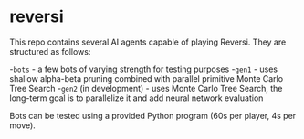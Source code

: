 # reversi

This repo contains several AI agents capable of playing Reversi. They are structured as follows:

-`bots` - a few bots of varying strength for testing purposes
-`gen1` - uses shallow alpha-beta pruning combined with parallel primitive Monte Carlo Tree Search
-`gen2` (in development) - uses Monte Carlo Tree Search, the long-term goal is to parallelize it and add neural network evaluation

Bots can be tested using a provided Python program (60s per player, 4s per move).
